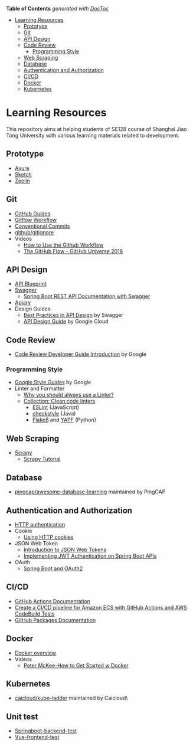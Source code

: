 <!-- START doctoc generated TOC please keep comment here to allow auto update -->
<!-- DON'T EDIT THIS SECTION, INSTEAD RE-RUN doctoc TO UPDATE -->
**Table of Contents**  *generated with [DocToc](https://github.com/thlorenz/doctoc)*

- [Learning Resources](#learning-resources)
  - [Prototype](#prototype)
  - [Git](#git)
  - [API Design](#api-design)
  - [Code Review](#code-review)
    - [Programming Style](#programming-style)
  - [Web Scraping](#web-scraping)
  - [Database](#database)
  - [Authentication and Authorization](#authentication-and-authorization)
  - [CI/CD](#cicd)
  - [Docker](#docker)
  - [Kubernetes](#kubernetes)

<!-- END doctoc generated TOC please keep comment here to allow auto update -->

# Learning Resources

This repository aims at helping students of SE128 course of Shanghai Jiao Tong University with various learning materials related to development.

## Prototype

- [Axure](https://www.axure.com/)
- [Sketch](https://www.sketch.com/)
- [Zeplin](https://zeplin.io/)

## Git

- [GitHub Guides](https://guides.github.com/)
- [Gitflow Workflow](https://www.atlassian.com/git/tutorials/comparing-workflows/gitflow-workflow)
- [Conventional Commits](https://www.conventionalcommits.org/en/v1.0.0/)
- [github/gitignore](https://github.com/github/gitignore)
- Videos
  - [How to Use the Github Workflow](https://www.youtube.com/watch?v=8UguQzmswC4)
  - [The GitHub Flow - GitHub Universe 2016](https://www.youtube.com/watch?v=juLIxo42A_s)

## API Design

- [API Blueprint](https://apiblueprint.org/)
- [Swagger](https://swagger.io/)
  - [Spring Boot REST API Documentation with Swagger](https://medium.com/@bhanuka.16/spring-boot-rest-api-documentation-with-swagger-cab4d865a15d)
- [Apiary](https://apiary.io/)
- Design Guides
  - [Best Practices in API Design](https://swagger.io/resources/articles/best-practices-in-api-design/) by Swagger
  - [API Design Guide](https://cloud.google.com/apis/design) by Google Cloud

## Code Review

- [Code Review Developer Guide Introduction](https://google.github.io/eng-practices/review/) by Google

### Programming Style

- [Google Style Guides](https://google.github.io/styleguide/) by Google
- Linter and Formatter
  - [Why you should always use a Linter?](https://medium.com/dailyjs/why-you-should-always-use-a-linter-and-or-pretty-formatter-bb5471115a76)
  - [Collection: Clean code linters](https://github.com/collections/clean-code-linters)
    - [ESLint](https://github.com/eslint/eslint) (JavaScript)
    - [checkstyle](https://github.com/checkstyle/checkstyle) (Java)
    - [Flake8](https://github.com/PyCQA/flake8) and [YAPF](https://github.com/google/yapf) (Python)

## Web Scraping

- [Scrapy](https://scrapy.org/)
  - [Scrapy Tutorial](https://docs.scrapy.org/en/latest/intro/tutorial.html)

## Database

- [pingcap/awesome-database-learning](https://github.com/pingcap/awesome-database-learning) maintained by PingCAP

## Authentication and Authorization

- [HTTP authentication](https://developer.mozilla.org/en-US/docs/Web/HTTP/Authentication)
- Cookie
  - [Using HTTP cookies](https://developer.mozilla.org/en-US/docs/Web/HTTP/Cookies)
- JSON Web Token
  - [Introduction to JSON Web Tokens](https://jwt.io/introduction/)
  - [Implementing JWT Authentication on Spring Boot APIs](https://auth0.com/blog/implementing-jwt-authentication-on-spring-boot/#User-Authentication-and-Authorization-on-Spring-Boot)
- OAuth
  - [Spring Boot and OAuth2](https://spring.io/guides/tutorials/spring-boot-oauth2/)

## CI/CD

- [GitHub Actions Documentation](https://docs.github.com/en/actions)
- [Create a CI/CD pipeline for Amazon ECS with GitHub Actions and AWS CodeBuild Tests](https://aws.amazon.com/cn/blogs/containers/create-a-ci-cd-pipeline-for-amazon-ecs-with-github-actions-and-aws-codebuild-tests/)
- [GitHub Packages Documentation](https://docs.github.com/en/packages)

## Docker
 
- [Docker overview](https://docs.docker.com/get-started/overview/)
- Videos
  - [Peter McKee-How to Get Started w Docker](https://www.youtube.com/watch?v=iqqDU2crIEQ)
 
## Kubernetes

- [caicloud/kube-ladder](https://github.com/caicloud/kube-ladder) maintained by Caicloud\

## Unit test
- [Springboot-backend-test](https://github.com/rejector7/unit_test_demo)
- [Vue-frontend-test](https://github.com/DHPO/Vue-test-demo)
